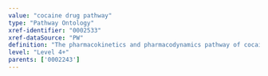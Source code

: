 ```yaml
---
value: "cocaine drug pathway"
type: "Pathway Ontology"
xref-identifier: "0002533"
xref-dataSource: "PW"
definition: "The pharmacokinetics and pharmacodynamics pathway of cocaine, a drug of few medical uses, mostly as a local anesthetic during surgery. Cocaine is highly addictive due to its effects on the reward system in the brain. Genetic variations can result in changes in drug availability and can cause differences in the response of the organism to the drug."
level: "Level 4+"
parents: ['0002243']
---
```

